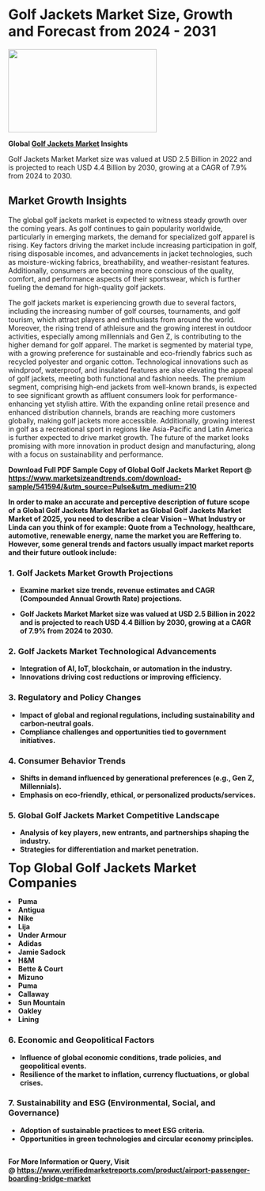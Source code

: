 <H1>Golf Jackets Market Size, Growth and Forecast from 2024 - 2031</H1><img class="aligncenter size-medium wp-image-584254" src="https://thirdeyenews.in/wp-content/uploads/2024/09/Global-Market-Research-300x168.jpeg" alt="" width="300" height="168" /><p><strong>Global&nbsp;<a href="https://www.marketsizeandtrends.com/download-sample/541594/&amp;utm_source=Pulse&amp;utm_medium=210">Golf Jackets Market</a> Insights</strong></p><p>Golf Jackets Market Market size was valued at USD 2.5 Billion in 2022 and is projected to reach USD 4.4 Billion by 2030, growing at a CAGR of 7.9% from 2024 to 2030.</p><p><h2>Market Growth Insights</h2> <p>The global golf jackets market is expected to witness steady growth over the coming years. As golf continues to gain popularity worldwide, particularly in emerging markets, the demand for specialized golf apparel is rising. Key factors driving the market include increasing participation in golf, rising disposable incomes, and advancements in jacket technologies, such as moisture-wicking fabrics, breathability, and weather-resistant features. Additionally, consumers are becoming more conscious of the quality, comfort, and performance aspects of their sportswear, which is further fueling the demand for high-quality golf jackets.</p> <p><strong></strong></p> <p>The golf jackets market is experiencing growth due to several factors, including the increasing number of golf courses, tournaments, and golf tourism, which attract players and enthusiasts from around the world. Moreover, the rising trend of athleisure and the growing interest in outdoor activities, especially among millennials and Gen Z, is contributing to the higher demand for golf apparel. The market is segmented by material type, with a growing preference for sustainable and eco-friendly fabrics such as recycled polyester and organic cotton. Technological innovations such as windproof, waterproof, and insulated features are also elevating the appeal of golf jackets, meeting both functional and fashion needs. The premium segment, comprising high-end jackets from well-known brands, is expected to see significant growth as affluent consumers look for performance-enhancing yet stylish attire. With the expanding online retail presence and enhanced distribution channels, brands are reaching more customers globally, making golf jackets more accessible. Additionally, growing interest in golf as a recreational sport in regions like Asia-Pacific and Latin America is further expected to drive market growth. The future of the market looks promising with more innovation in product design and manufacturing, along with a focus on sustainability and performance. <p><strong></p><p><span class=""><strong>Download Full PDF Sample Copy of Global Golf Jackets Market Report</strong> @ <a href="https://www.marketsizeandtrends.com/download-sample/541594/&amp;utm_source=Pulse&amp;utm_medium=210" target="_blank">https://www.marketsizeandtrends.com/download-sample/541594/&amp;utm_source=Pulse&amp;utm_medium=210</a></span></p><p>In order to make an accurate and perceptive description of future scope of a Global&nbsp;Golf Jackets Market Market as Global&nbsp;Golf Jackets Market Market of 2025, you need to describe a clear Vision &ndash; What Industry or Linda can you think of for example: Quote from a Technology, healthcare, automotive, renewable energy, name the market you are Reffering to. However, some general trends and factors usually impact market reports and their future outlook include:</p><h3>1.&nbsp;<strong>Golf Jackets Market Growth Projections</strong></h3><ul><li>Examine market size trends, revenue estimates and CAGR (Compounded Annual Growth Rate) projections.</li><li><p>Golf Jackets Market Market size was valued at USD 2.5 Billion in 2022 and is projected to reach USD 4.4 Billion by 2030, growing at a CAGR of 7.9% from 2024 to 2030.</p></li></ul><h3>2.&nbsp;<strong>Golf Jackets Market Technological Advancements</strong></h3><ul><li>Integration of AI, IoT, blockchain, or automation in the industry.</li><li>Innovations driving cost reductions or improving efficiency.</li></ul><h3>3.&nbsp;<strong>Regulatory and Policy Changes</strong></h3><ul><li>Impact of global and regional regulations, including sustainability and carbon-neutral goals.</li><li>Compliance challenges and opportunities tied to government initiatives.</li></ul><h3>4.&nbsp;<strong>Consumer Behavior Trends</strong></h3><ul><li>Shifts in demand influenced by generational preferences (e.g., Gen Z, Millennials).</li><li>Emphasis on eco-friendly, ethical, or personalized products/services.</li></ul><h3>5.&nbsp;<strong>Global Golf Jackets Market Competitive Landscape</strong></h3><ul><li>Analysis of key players, new entrants, and partnerships shaping the industry.</li><li>Strategies for differentiation and market penetration.</li></ul><p data-pm-slice="1 1 []"><span style="color: inherit; font-family: inherit; font-size: 25px;">Top Global Golf Jackets Market Companies</span></p><div class="" data-test-id=""><p><li>Puma</li><li> Antigua</li><li> Nike</li><li> Lija</li><li> Under Armour</li><li> Adidas</li><li> Jamie Sadock</li><li> H&M</li><li> Bette & Court</li><li> Mizuno</li><li> Puma</li><li> Callaway</li><li> Sun Mountain</li><li> Oakley</li><li> Lining</li></p></div><h3>6.&nbsp;<strong>Economic and Geopolitical Factors</strong></h3><ul><li>Influence of global economic conditions, trade policies, and geopolitical events.</li><li>Resilience of the market to inflation, currency fluctuations, or global crises.</li></ul><h3>7.&nbsp;<strong>Sustainability and ESG (Environmental, Social, and Governance)</strong></h3><ul><li>Adoption of sustainable practices to meet ESG criteria.</li><li>Opportunities in green technologies and circular economy principles.</li></ul><h2><strong style="font-size: 14px;">For More Information or Query, Visit @&nbsp;</strong><a style="background-color: #ffffff; font-size: 14px;" href="https://www.marketsizeandtrends.com/report/golf-jackets-market/" target="_blank">https://www.verifiedmarketreports.com/product/airport-passenger-boarding-bridge-market</a></h2>
